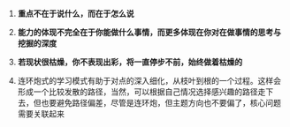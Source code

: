 # 

1. **重点不在于说什么，而在于怎么说**

2. **能力的体现不完全在于你能做什么事情，而更多体现在你对在做事情的思考与挖掘的深度**

3. **若现状很枯燥，你不表现出彩，将一直停步不前，始终做着枯燥的**

4. 连环炮式的学习模式有助于对点的深入细化，从枝叶到根的一个过程。这样会形成一个比较发散的路径，当然，可以根据自己情况选择感兴趣的路径走下去，但也要避免路径偏差，尽管是连环炮，但主题方向也不要偏了，核心问题需要关联起来


